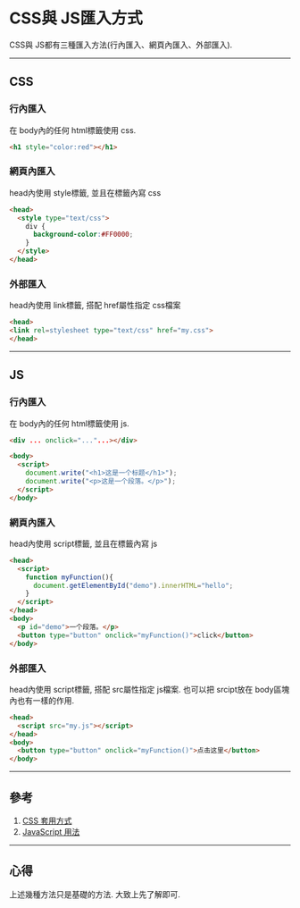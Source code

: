 # CSS與 JS匯入方式
CSS與 JS都有三種匯入方法(行內匯入、網頁內匯入、外部匯入).

---

## CSS
### 行內匯入
在 body內的任何 html標籤使用 css.
```html
<h1 style="color:red"></h1>
```
### 網頁內匯入
head內使用 style標籤, 並且在標籤內寫 css
```html
<head>
  <style type="text/css">
    div {
      background-color:#FF0000;
    }
  </style>
</head>
```
### 外部匯入
head內使用 link標籤, 搭配 href屬性指定 css檔案 
```html
<head>
<link rel=stylesheet type="text/css" href="my.css">
</head>
```
---

## JS
### 行內匯入
在 body內的任何 html標籤使用 js.
```html
<div ... onclick="..."...></div>
```
```html
<body>
  <script>
    document.write("<h1>这是一个标题</h1>");
    document.write("<p>这是一个段落。</p>");
  </script>	
</body>
```
### 網頁內匯入
head內使用 script標籤, 並且在標籤內寫 js
```html
<head>
  <script>
    function myFunction(){
      document.getElementById("demo").innerHTML="hello";
    }
  </script>
</head>
<body>
  <p id="demo">一个段落。</p>
  <button type="button" onclick="myFunction()">click</button>	
</body>
```
### 外部匯入
head內使用 script標籤, 搭配 src屬性指定 js檔案. 也可以把 srcipt放在 body區塊內也有一樣的作用.
```html
<head>
  <script src="my.js"></script>
</head>
<body>
  <button type="button" onclick="myFunction()">点击这里</button>
</body>
```

---

## 參考
1. [CSS 套用方式](https://www.1keydata.com/css-tutorial/tw/apply.php)
2. [JavaScript 用法](http://www.runoob.com/js/js-howto.html)

---

## 心得
上述幾種方法只是基礎的方法. 大致上先了解即可.